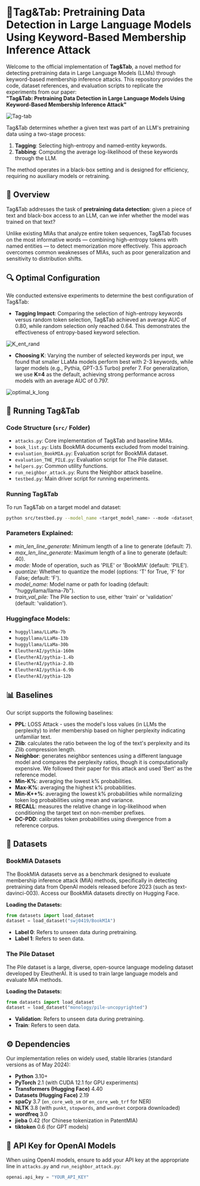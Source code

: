 # 🧩Tag&Tab: Pretraining Data Detection in Large Language Models Using Keyword-Based Membership Inference Attack

Welcome to the official implementation of **Tag&Tab**, a novel method for detecting pretraining data in Large Language Models (LLMs) through keyword-based membership inference attacks. This repository provides the code, dataset references, and evaluation scripts to replicate the experiments from our paper:  
**"Tag&Tab: Pretraining Data Detection in Large Language Models Using Keyword-Based Membership Inference Attack"**

![Tag-tab](https://github.com/user-attachments/assets/6bd86765-d4e5-4455-a37e-1a3cf6d9a29e)

Tag&Tab determines whether a given text was part of an LLM's pretraining data using a two-stage process:
1. **Tagging**: Selecting high-entropy and named-entity keywords.
2. **Tabbing**: Computing the average log-likelihood of these keywords through the LLM.

The method operates in a black-box setting and is designed for efficiency, requiring no auxiliary models or retraining.

## 📄 Overview

Tag&Tab addresses the task of **pretraining data detection**: given a piece of text and black-box access to an LLM, can we infer whether the model was trained on that text?

Unlike existing MIAs that analyze entire token sequences, Tag&Tab focuses on the most informative words — combining high-entropy tokens with named entities — to detect memorization more effectively. This approach overcomes common weaknesses of MIAs, such as poor generalization and sensitivity to distribution shifts.

## 🔍 Optimal Configuration

We conducted extensive experiments to determine the best configuration of Tag&Tab:

- **Tagging Impact**: Comparing the selection of high-entropy keywords versus random token selection, Tag&Tab achieved an average AUC of 0.80, while random selection only reached 0.64. This demonstrates the effectiveness of entropy-based keyword selection.
  
![K_ent_rand](https://github.com/user-attachments/assets/91bef60b-b182-4a8b-a5f5-6da133c268a6)

- **Choosing K**: Varying the number of selected keywords per input, we found that smaller LLaMa models perform best with 2-3 keywords, while larger models (e.g., Pythia, GPT-3.5 Turbo) prefer 7. For generalization, we use **K=4** as the default, achieving strong performance across models with an average AUC of 0.797.

![optimal_k_long](https://github.com/user-attachments/assets/c4e56bc3-eaa6-4f83-b882-9b7f3f4fb038)

## 🚀 Running Tag&Tab

### Code Structure (`src/` Folder)
- `attacks.py`: Core implementation of Tag&Tab and baseline MIAs.
- `book_list.py`: Lists BookMIA documents excluded from model training.
- `evaluation_BookMIA.py`: Evaluation script for BookMIA dataset.
- `evaluation_THE_PILE.py`: Evaluation script for The Pile dataset.
- `helpers.py`: Common utility functions.
- `run_neighbor_attack.py`: Runs the Neighbor attack baseline.
- `testbed.py`: Main driver script for running experiments.

### Running Tag&Tab
To run Tag&Tab on a target model and dataset:

```bash
python src/testbed.py --model_name <target_model_name> --mode <dataset_name>

```

### Parameters Explained:
- _min_len_line_generate:_ Minimum length of a line to generate (default: 7).
- _max_len_line_generate:_ Maximum length of a line to generate (default: 40).
- _mode:_ Mode of operation, such as 'PILE' or 'BookMIA' (default: 'PILE').
- _quantize:_ Whether to quantize the model (options: 'T' for True, 'F' for False; default: 'F').
- _model_name:_ Model name or path for loading (default: "huggyllama/llama-7b").
- _train_val_pile:_ The Pile section to use, either 'train' or 'validation' (default: 'validation').

### Huggingface Models:

- `huggyllama/LLaMa-7b`
- `huggyllama/LLaMa-13b`
- `huggyllama/LLaMa-30b`
- `EleutherAI/pythia-160m`
- `EleutherAI/pythia-1.4b`
- `EleutherAI/pythia-2.8b`
- `EleutherAI/pythia-6.9b`
- `EleutherAI/pythia-12b`



## 📊 Baselines

Our script supports the following baselines:
- **PPL**: LOSS Attack - uses the model's loss values (in LLMs the perplexity) to infer membership based on higher perplexity indicating unfamiliar text.
- **Zlib**: calculates the ratio between the log of the text's perplexity and its Zlib compression length.
- **Neighbor**: generates neighbor sentences using a different language model and compares the perplexity ratios, though it is computationally expensive. We followed their paper for this attack and used 'Bert' as the reference model.
- **Min-K%**: averaging the lowest k% probabilities.
- **Max-K%**: averaging the highest k% probabilities.
- **Min-K++%**: averaging the lowest k% probabilities while normalizing token log probabilities using mean and variance.
- **RECALL**: measures the relative change in log-likelihood when conditioning the target text on non-member prefixes.
- **DC-PDD**: calibrates token probabilities using divergence from a reference corpus.

## 📘 Datasets

### BookMIA Datasets

The BookMIA datasets serve as a benchmark designed to evaluate membership inference attack (MIA) methods, specifically in detecting pretraining data from OpenAI models released before 2023 (such as text-davinci-003). Access our BookMIA datasets directly on Hugging Face.

**Loading the Datasets:**

```python
from datasets import load_dataset
dataset = load_dataset("swj0419/BookMIA")
```

- **Label 0**: Refers to unseen data during pretraining.
- **Label 1**: Refers to seen data.


### The Pile Dataset

The Pile dataset is a large, diverse, open-source language modeling dataset developed by EleutherAI. It is used to train large language models and evaluate MIA methods.

**Loading the Datasets:**

```python
from datasets import load_dataset
dataset = load_dataset("monology/pile-uncopyrighted")
```

- **Validation**: Refers to unseen data during pretraining.
- **Train**: Refers to seen data.


## ⚙️ Dependencies

Our implementation relies on widely used, stable libraries (standard versions as of May 2024):

- **Python** 3.10+
- **PyTorch** 2.1 (with CUDA 12.1 for GPU experiments)
- **Transformers (Hugging Face)** 4.40
- **Datasets (Hugging Face)** 2.19
- **spaCy** 3.7 (`en_core_web_sm` or `en_core_web_trf` for NER)
- **NLTK** 3.8 (with `punkt`, `stopwords`, and `wordnet` corpora downloaded)
- **wordfreq** 3.0
- **jieba** 0.42 (for Chinese tokenization in PatentMIA)
- **tiktoken** 0.6 (for GPT models)
  

## 🔐 API Key for OpenAI Models

When using OpenAI models, ensure to add your API key at the appropriate line in `attacks.py` and `run_neighbor_attack.py`:

```python
openai.api_key = "YOUR_API_KEY"
```


